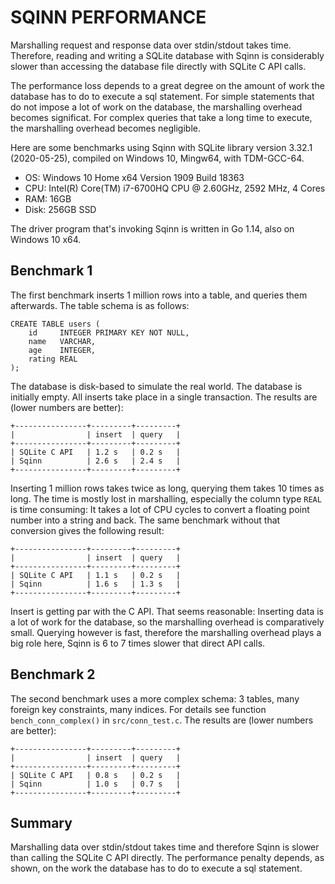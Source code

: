 
SQINN PERFORMANCE
===============================================================================

Marshalling request and response data over stdin/stdout takes time.
Therefore, reading and writing a SQLite database with Sqinn is considerably
slower than accessing the database file directly with SQLite C API calls.

The performance loss depends to a great degree on the amount of work the
database has to do to execute a sql statement. For simple statements that do
not impose a lot of work on the database, the marshalling overhead becomes
significat. For complex queries that take a long time to execute, the
marshalling overhead becomes negligible.

Here are some benchmarks using Sqinn with SQLite library version 3.32.1
(2020-05-25), compiled on Windows 10, Mingw64, with TDM-GCC-64.

- OS: Windows 10 Home x64 Version 1909 Build 18363
- CPU: Intel(R) Core(TM) i7-6700HQ CPU @ 2.60GHz, 2592 MHz, 4 Cores
- RAM: 16GB
- Disk: 256GB SSD

The driver program that's invoking Sqinn is written in Go 1.14, also on
Windows 10 x64.


## Benchmark 1

The first benchmark inserts 1 million rows into a table, and queries them
afterwards. The table schema is as follows:

    CREATE TABLE users (
        id     INTEGER PRIMARY KEY NOT NULL,
        name   VARCHAR,
        age    INTEGER,
        rating REAL
    );

The database is disk-based to simulate the real world. The database is
initially empty. All inserts take place in a single transaction. The results
are (lower numbers are better):

    +----------------+---------+---------+
    |                | insert  | query   |
    +----------------+---------+---------+
    | SQLite C API   | 1.2 s   | 0.2 s   |
    | Sqinn          | 2.6 s   | 2.4 s   |
    +----------------+---------+---------+

Inserting 1 million rows takes twice as long, querying them takes 10 times
as long. The time is mostly lost in marshalling, especially the column type
`REAL` is time consuming: It takes a lot of CPU cycles to convert a floating
point number into a string and back. The same benchmark without that
conversion gives the following result:

    +----------------+---------+---------+
    |                | insert  | query   |
    +----------------+---------+---------+
    | SQLite C API   | 1.1 s   | 0.2 s   |
    | Sqinn          | 1.6 s   | 1.3 s   |
    +----------------+---------+---------+

Insert is getting par with the C API. That seems reasonable: Inserting data
is a lot of work for the database, so the marshalling overhead is
comparatively small. Querying however is fast, therefore the marshalling
overhead plays a big role here, Sqinn is 6 to 7 times slower that direct API
calls.


## Benchmark 2

The second benchmark uses a more complex schema: 3 tables, many foreign key
constraints, many indices. For details see function `bench_conn_complex()` in
`src/conn_test.c`. The results are (lower numbers are better):

    +----------------+---------+---------+
    |                | insert  | query   |
    +----------------+---------+---------+
    | SQLite C API   | 0.8 s   | 0.2 s   |
    | Sqinn          | 1.0 s   | 0.7 s   |
    +----------------+---------+---------+


## Summary

Marshalling data over stdin/stdout takes time and therefore Sqinn is slower
than calling the SQLite C API directly. The performance penalty depends, as
shown, on the work the database has to do to execute a sql statement.

